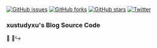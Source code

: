 [![GitHub issues](https://img.shields.io/github/issues/xustudyxu/VuepressBlog)](https://github.com/xustudyxu/VuepressBlog/issues) [![GitHub forks](https://img.shields.io/github/forks/xustudyxu/VuepressBlog)](https://github.com/xustudyxu/VuepressBlog/network) [![GitHub stars](https://img.shields.io/github/stars/xustudyxu/VuepressBlog)](https://github.com/xustudyxu/VuepressBlog/stargazers) [![Twitter](https://img.shields.io/twitter/url?style=social)](https://twitter.com/intent/tweet?text=Wow:&url=https%3A%2F%2Fgithub.com%2Fxustudyxu%2FVuepressBlog)

### xustudyxu's Blog Source Code 

:yellow_heart: :blue_heart::arrow_right_hook:





